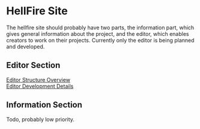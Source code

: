 # HellFire Site
The hellfire site should probably have two parts, the information part, which gives general information about the project, and the editor, which enables creators to work on their projects. Currently only the editor is being planned and developed.

## Editor Section
[Editor Structure Overview](editor-overview.md)  
[Editor Development Details](development-details.md)  

## Information Section
Todo, probably low priority.
